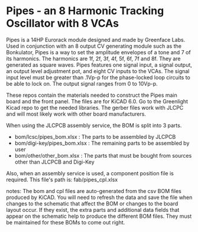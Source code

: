 # Pipes - an 8 Harmonic Tracking Oscillator with 8 VCAs
Pipes is a 14HP Eurorack module designed and made by Greenface Labs.
Used in conjunction with an 8 output CV generating module such as the Bonkulator, Pipes is a way to set the amplitude envelopes of a tone and 7 of its harmonics.
The harmonics are 1f, 2f, 3f, 4f, 5f, 6f, 7f and 8f. They are generated as square waves.
Pipes features one signal input, a signal output, an output level adjustment pot, and eight CV inputs to the VCAs.
The signal input level must be greater than .1Vp-p for the phase-locked loop circuits to be able to lock on.
The output signal ranges from 0 to 10Vp-p.

These repos contain the materials needed to construct the Pipes main board and the front panel. The files are for KiCAD 6.0. 
Go to the Greenlight Kicad repo to get the needed libraries. The gerber files work with JLCPC and will most likely work with other board manufacturers.

When using the JLCPCB assembly service, the BOM is split into 3 parts.
- bom/lcsc/pipes_bom.xlsx : The parts to be assembled by JLCPCB
- bom/digi-key/pipes_bom.xlsx : The remaining parts to be assembled by user
- bom/other/other_bom.xlsx : The parts that must be bought from sources other than JLCPCB and Digi-Key

Also, when an assembly service is used, a component position file is required. This file's path is: fab/pipes_cpl.xlsx

notes: 	The bom and cpl files are auto-generated from the csv BOM files produced by KiCAD. You will need to refresh the data and save the file when changes to 
the schematic that affect the BOM or changes to the board layout occur.
If they exist, the extra parts and additional data fields that appear on the schematic help to produce the different BOM files. 
They must be maintained for these BOMs to come out right.
